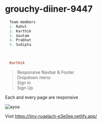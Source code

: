 # grouchy-diiner-9447

```python
  Team members
  1. Rahul
  2. Karthik
  3. Goutam
  4. Prabhat
  5. Sudipta 
```


<br/>
<p>

```ruby
  Karthik 
```

</p>
  
> Responsive Navbar & Footer<br/>
> Dropdown menu<br/>
> Sign in <br/>
> Sign Up <br/>

Each and every page are responsive<br/>

<img src ="https://www.ayoa.com/wp-content/uploads/2020/07/ayoa_procomputer2.png" alt="ayoa"/>

Visit https://tiny-rugelach-e3e0ee.netlify.app/
